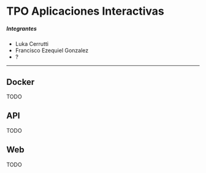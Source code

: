 # TPO Aplicaciones Interactivas

##### Integrantes

- Luka Cerrutti
- Francisco Ezequiel Gonzalez
- ?

---

## Docker

TODO

## API

TODO

## Web

TODO
